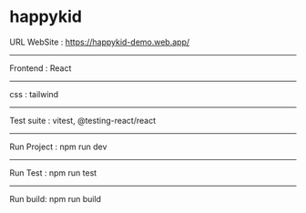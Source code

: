 # happykid
URL WebSite : https://happykid-demo.web.app/ <hr></hr>

Frontend : React <hr></hr>
css : tailwind <hr></hr>
Test suite : vitest, @testing-react/react <hr></hr>

Run Project : npm run dev <hr></hr>
Run Test : npm run test  <hr></hr>
Run build: npm run build


